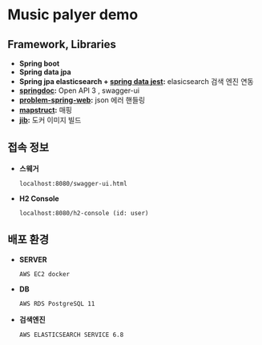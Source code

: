 # Music palyer demo


## Framework, Libraries
* **Spring boot** 
* **Spring data jpa** 
* **Spring jpa elasticsearch + [spring data jest](https://github.com/VanRoy/spring-data-jest):** elasicsearch 검색 엔진 연동  
* **[springdoc](https://springdoc.github.io/springdoc-openapi-demos/):** Open API 3 , swagger-ui
* **[problem-spring-web](https://github.com/zalando/problem-spring-web):** json 에러 핸들링
* **[mapstruct](https://mapstruct.org/):**  매핑
* **[jib](https://github.com/GoogleContainerTools/jib):** 도커 이미지 빌드 

## 접속 정보 

* **스웨거**

    ```
    localhost:8080/swagger-ui.html
    ```

* **H2 Console**

    ```
    localhost:8080/h2-console (id: user)
    ```


##  배포 환경

* **SERVER**
 
    `AWS EC2 docker`
    
* **DB**

    `AWS RDS PostgreSQL 11`    

* **검색엔진**
   
    `AWS ELASTICSEARCH SERVICE 6.8`


